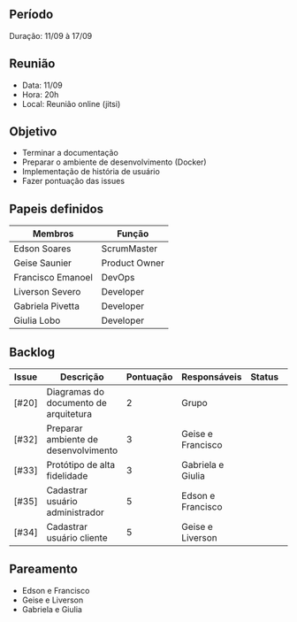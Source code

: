 ## Período
Duração: 11/09 à 17/09


## Reunião
* Data: 11/09
* Hora: 20h
* Local: Reunião online (jitsi)


## Objetivo
* Terminar a documentação
* Preparar o ambiente de desenvolvimento (Docker)
* Implementação de história de usuário 
* Fazer pontuação das issues


## Papeis definidos
| Membros  |  Função  |
| ------------------- | ------------------- |
|  Edson Soares |  ScrumMaster |
|  Geise Saunier |  Product Owner |
|  Francisco Emanoel |  DevOps |
|  Liverson Severo |  Developer |
|  Gabriela Pivetta |  Developer |
|  Giulia Lobo |  Developer |


## Backlog
| Issue | Descrição | Pontuação | Responsáveis | Status | Prioridade |
| ------------------- | ------------------- | ------------------- | ------------------- | ------------------- |------------------- | 
| [#20] |  Diagramas do documento de arquitetura  | 2 | Grupo |  | 1
| [#32]  |  Preparar ambiente de desenvolvimento | 3 | Geise e Francisco |  | 1
| [#33]  | Protótipo de alta fidelidade  | 3 | Gabriela e Giulia  |  | 1
| [#35]  |  Cadastrar usuário administrador | 5 | Edson e Francisco  |  | 2
| [#34]  | Cadastrar usuário cliente  | 5 | Geise e Liverson  |  | 2 |


## Pareamento
- Edson e Francisco 
- Geise e Liverson 
- Gabriela e Giulia 
